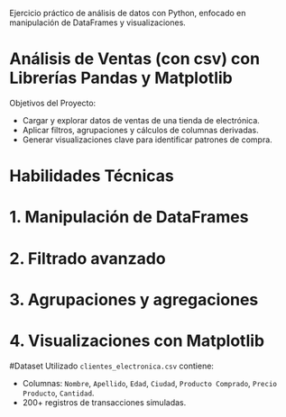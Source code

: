 
Ejercicio práctico de análisis de datos con Python, enfocado en manipulación de DataFrames y visualizaciones.

# Análisis de Ventas (con csv) con Librerías Pandas y Matplotlib
Objetivos del Proyecto:
- Cargar y explorar datos de ventas de una tienda de electrónica.
- Aplicar filtros, agrupaciones y cálculos de columnas derivadas.
- Generar visualizaciones clave para identificar patrones de compra.

# Habilidades Técnicas
# 1. Manipulación de DataFrames
# 2. Filtrado avanzado
# 3. Agrupaciones y agregaciones
# 4. Visualizaciones con Matplotlib

#Dataset Utilizado
`clientes_electronica.csv` contiene:
- Columnas: `Nombre`, `Apellido`, `Edad`, `Ciudad`, `Producto Comprado`, `Precio Producto`, `Cantidad`.
- 200+ registros de transacciones simuladas.


